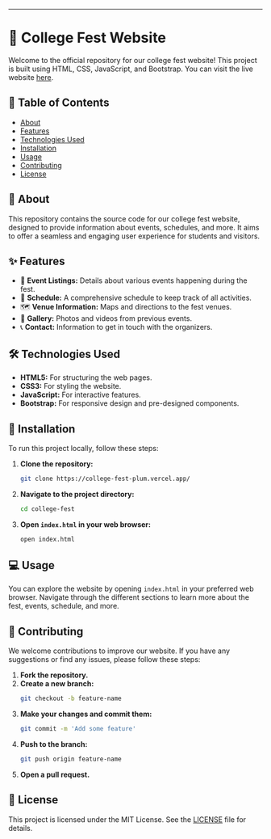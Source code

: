 ---

# 🎉 College Fest Website

Welcome to the official repository for our college fest website! This project is built using HTML, CSS, JavaScript, and Bootstrap. You can visit the live website [here](https://college-fest-plum.vercel.app/).

## 📌 Table of Contents

- [About](#about)
- [Features](#features)
- [Technologies Used](#technologies-used)
- [Installation](#installation)
- [Usage](#usage)
- [Contributing](#contributing)
- [License](#license)

## 🌟 About

This repository contains the source code for our college fest website, designed to provide information about events, schedules, and more. It aims to offer a seamless and engaging user experience for students and visitors.

## ✨ Features

- 🎤 **Event Listings:** Details about various events happening during the fest.
- 📅 **Schedule:** A comprehensive schedule to keep track of all activities.
- 🗺️ **Venue Information:** Maps and directions to the fest venues.
- 📸 **Gallery:** Photos and videos from previous events.
- 📞 **Contact:** Information to get in touch with the organizers.

## 🛠️ Technologies Used

- **HTML5:** For structuring the web pages.
- **CSS3:** For styling the website.
- **JavaScript:** For interactive features.
- **Bootstrap:** For responsive design and pre-designed components.

## 🚀 Installation

To run this project locally, follow these steps:

1. **Clone the repository:**

   ```bash
   git clone https://college-fest-plum.vercel.app/
   ```

2. **Navigate to the project directory:**

   ```bash
   cd college-fest
   ```

3. **Open `index.html` in your web browser:**
   ```bash
   open index.html
   ```

## 💻 Usage

You can explore the website by opening `index.html` in your preferred web browser. Navigate through the different sections to learn more about the fest, events, schedule, and more.

## 🤝 Contributing

We welcome contributions to improve our website. If you have any suggestions or find any issues, please follow these steps:

1. **Fork the repository.**
2. **Create a new branch:**
   ```bash
   git checkout -b feature-name
   ```
3. **Make your changes and commit them:**
   ```bash
   git commit -m 'Add some feature'
   ```
4. **Push to the branch:**
   ```bash
   git push origin feature-name
   ```
5. **Open a pull request.**

## 📜 License

This project is licensed under the MIT License. See the [LICENSE](LICENSE) file for details.
